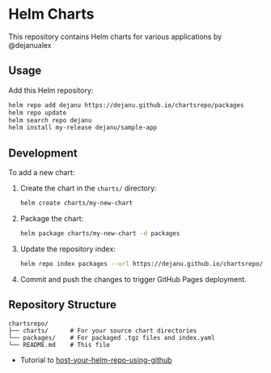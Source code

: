 # Helm Charts

This repository contains Helm charts for various applications by @dejanualex

## Usage

Add this Helm repository:

```bash
helm repo add dejanu https://dejanu.github.io/chartsrepo/packages
helm repo update
helm search repo dejanu
helm install my-release dejanu/sample-app
```

## Development

To add a new chart:

1. Create the chart in the `charts/` directory:
   ```bash
   helm create charts/my-new-chart
   ```

2. Package the chart:
   ```bash
   helm package charts/my-new-chart -d packages
   ```

3. Update the repository index:
   ```bash
   helm repo index packages --url https://dejanu.github.io/chartsrepo/packages
   ```

4. Commit and push the changes to trigger GitHub Pages deployment.

## Repository Structure

```
chartsrepo/
├── charts/      # For your source chart directories
└── packages/    # For packaged .tgz files and index.yaml
└── README.md    # This file
```

* Tutorial to [host-your-helm-repo-using-github](https://medium.com/@dejanualex/host-your-helm-repo-using-github-212ee44466cd)